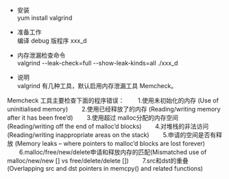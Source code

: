 * 安装  
yum install valgrind

* 准备工作  
编译 debug 版程序 xxx_d 

* 内存泄漏检查命令  
valgrind --leak-check=full --show-leak-kinds=all ./xxx_d  

* 说明  
valgrind 有几种工具，默认启用内存泄漏工具 Memcheck。  

Memcheck 工具主要检查下面的程序错误：
　　1.使用未初始化的内存 (Use of uninitialised memory)
　　2.使用已经释放了的内存 (Reading/writing memory after it has been free’d)
　　3.使用超过 malloc分配的内存空间(Reading/writing off the end of malloc’d blocks)
　　4.对堆栈的非法访问 (Reading/writing inappropriate areas on the stack)
　　5.申请的空间是否有释放 (Memory leaks – where pointers to malloc’d blocks are lost forever)
　　6.malloc/free/new/delete申请和释放内存的匹配(Mismatched use of malloc/new/new [] vs free/delete/delete [])
　　7.src和dst的重叠(Overlapping src and dst pointers in memcpy() and related functions)
